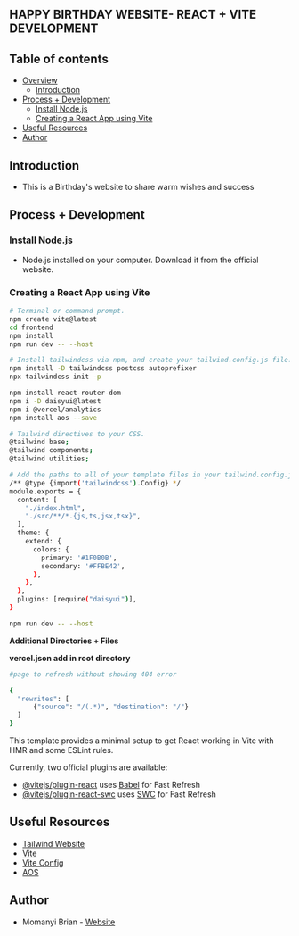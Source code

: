 ## HAPPY BIRTHDAY WEBSITE- REACT + VITE DEVELOPMENT

## Table of contents

- [Overview](#overview)
    - [Introduction](#introduction)
- [Process + Development](#process-+-development)
    - [Install Node.js](#install-node.js)
    - [Creating a React App using Vite](#creating-react-app-using-vite)
- [Useful Resources](#useful-resources)
- [Author](#author)

## Introduction
- This is a Birthday's website to share warm wishes and success


## Process + Development

### Install Node.js
- Node.js installed on your computer. Download it from the official website.

### Creating a React App using Vite

```bash
# Terminal or command prompt.
npm create vite@latest
cd frontend
npm install
npm run dev -- --host

# Install tailwindcss via npm, and create your tailwind.config.js file.
npm install -D tailwindcss postcss autoprefixer
npx tailwindcss init -p

npm install react-router-dom
npm i -D daisyui@latest
npm i @vercel/analytics
npm install aos --save

# Tailwind directives to your CSS.
@tailwind base;
@tailwind components;
@tailwind utilities;

# Add the paths to all of your template files in your tailwind.config.js file.
/** @type {import('tailwindcss').Config} */
module.exports = {
  content: [
    "./index.html",
    "./src/**/*.{js,ts,jsx,tsx}",
  ],
  theme: {
    extend: {
      colors: {
        primary: '#1F0B0B',
        secondary: '#FFBE42',
      },
    },
  },
  plugins: [require("daisyui")],
}

npm run dev -- --host
```

**Additional Directories + Files**

**vercel.json add in root directory**
```bash
#page to refresh without showing 404 error

{
  "rewrites": [
      {"source": "/(.*)", "destination": "/"}
  ]
}
```

This template provides a minimal setup to get React working in Vite with HMR and some ESLint rules.

Currently, two official plugins are available:

- [@vitejs/plugin-react](https://github.com/vitejs/vite-plugin-react/blob/main/packages/plugin-react/README.md) uses [Babel](https://babeljs.io/) for Fast Refresh
- [@vitejs/plugin-react-swc](https://github.com/vitejs/vite-plugin-react-swc) uses [SWC](https://swc.rs/) for Fast Refresh

## Useful Resources
- [Tailwind Website](https://tailwindcss.com/)
- [Vite](https://vitejs.dev/)
- [Vite Config](https://github.com/woodbrettm/vite-config)
- [AOS](https://michalsnik.github.io/aos/)

## Author
- Momanyi Brian - [Website](https://momanyi-brian-portfolio.vercel.app)
